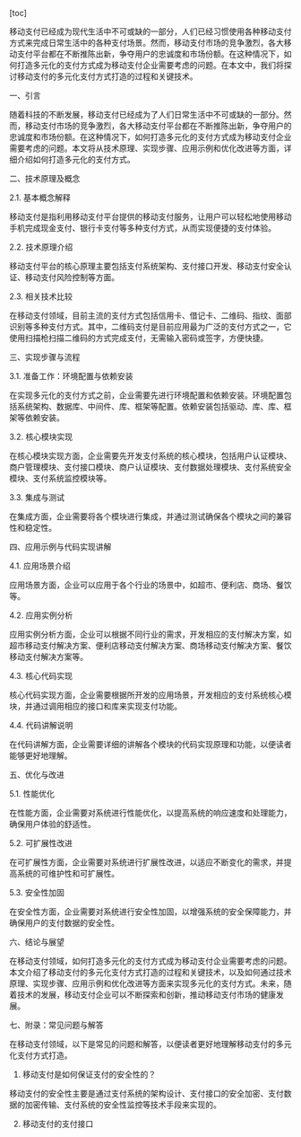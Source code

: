 
[toc]                    
                
                
移动支付已经成为现代生活中不可或缺的一部分，人们已经习惯使用各种移动支付方式来完成日常生活中的各种支付场景。然而，移动支付市场的竞争激烈，各大移动支付平台都在不断推陈出新，争夺用户的忠诚度和市场份额。在这种情况下，如何打造多元化的支付方式成为移动支付企业需要考虑的问题。在本文中，我们将探讨移动支付的多元化支付方式打造的过程和关键技术。

一、引言

随着科技的不断发展，移动支付已经成为了人们日常生活中不可或缺的一部分。然而，移动支付市场的竞争激烈，各大移动支付平台都在不断推陈出新，争夺用户的忠诚度和市场份额。在这种情况下，如何打造多元化的支付方式成为移动支付企业需要考虑的问题。本文将从技术原理、实现步骤、应用示例和优化改进等方面，详细介绍如何打造多元化的支付方式。

二、技术原理及概念

2.1. 基本概念解释

移动支付是指利用移动支付平台提供的移动支付服务，让用户可以轻松地使用移动手机完成现金支付、银行卡支付等多种支付方式，从而实现便捷的支付体验。

2.2. 技术原理介绍

移动支付平台的核心原理主要包括支付系统架构、支付接口开发、移动支付安全认证、移动支付风险控制等方面。

2.3. 相关技术比较

在移动支付领域，目前主流的支付方式包括信用卡、借记卡、二维码、指纹、面部识别等多种支付方式。其中，二维码支付是目前应用最为广泛的支付方式之一，它使用扫描枪扫描二维码的方式完成支付，无需输入密码或签字，方便快捷。

三、实现步骤与流程

3.1. 准备工作：环境配置与依赖安装

在实现多元化的支付方式之前，企业需要先进行环境配置和依赖安装。环境配置包括系统架构、数据库、中间件、库、框架等配置。依赖安装包括驱动、库、库、框架等依赖安装。

3.2. 核心模块实现

在核心模块实现方面，企业需要先开发支付系统的核心模块，包括用户认证模块、商户管理模块、支付接口模块、商户认证模块、支付数据处理模块、支付系统安全模块、支付系统监控模块等。

3.3. 集成与测试

在集成方面，企业需要将各个模块进行集成，并通过测试确保各个模块之间的兼容性和稳定性。

四、应用示例与代码实现讲解

4.1. 应用场景介绍

应用场景方面，企业可以应用于各个行业的场景中，如超市、便利店、商场、餐饮等。

4.2. 应用实例分析

应用实例分析方面，企业可以根据不同行业的需求，开发相应的支付解决方案，如超市移动支付解决方案、便利店移动支付解决方案、商场移动支付解决方案、餐饮移动支付解决方案等。

4.3. 核心代码实现

核心代码实现方面，企业需要根据所开发的应用场景，开发相应的支付系统核心模块，并通过调用相应的接口和库来实现支付功能。

4.4. 代码讲解说明

在代码讲解方面，企业需要详细的讲解各个模块的代码实现原理和功能，以便读者能够更好地理解。

五、优化与改进

5.1. 性能优化

在性能方面，企业需要对系统进行性能优化，以提高系统的响应速度和处理能力，确保用户体验的舒适性。

5.2. 可扩展性改进

在可扩展性方面，企业需要对系统进行扩展性改进，以适应不断变化的需求，并提高系统的可维护性和可扩展性。

5.3. 安全性加固

在安全性方面，企业需要对系统进行安全性加固，以增强系统的安全保障能力，并确保用户的支付数据的安全性。

六、结论与展望

在移动支付领域，如何打造多元化的支付方式成为移动支付企业需要考虑的问题。本文介绍了移动支付的多元化支付方式打造的过程和关键技术，以及如何通过技术原理、实现步骤、应用示例和优化改进等方面来实现多元化的支付方式。未来，随着技术的发展，移动支付企业可以不断探索和创新，推动移动支付市场的健康发展。

七、附录：常见问题与解答

在移动支付领域，以下是常见的问题和解答，以便读者更好地理解移动支付的多元化支付方式打造。

1. 移动支付是如何保证支付的安全性的？

移动支付的安全性主要是通过支付系统的架构设计、支付接口的安全加密、支付数据的加密传输、支付系统的安全性监控等技术手段来实现的。

2. 移动支付的支付接口

